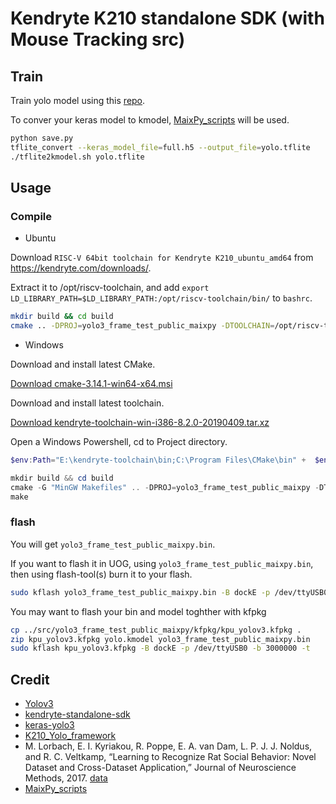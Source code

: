 # Kendryte K210 standalone SDK (with Mouse Tracking src)

## Train

Train yolo model using this [repo](https://gitee.com/zyayoung/keras-yolo3/tree/rat/).

To conver your keras model to kmodel, [MaixPy_scripts](https://github.com/sipeed/MaixPy_scripts) will be used.

```bash
python save.py
tflite_convert --keras_model_file=full.h5 --output_file=yolo.tflite
./tflite2kmodel.sh yolo.tflite
```

## Usage

### Compile

- Ubuntu

Download `RISC-V 64bit toolchain for Kendryte K210_ubuntu_amd64` from https://kendryte.com/downloads/.

Extract it to /opt/riscv-toolchain, and add `export LD_LIBRARY_PATH=$LD_LIBRARY_PATH:/opt/riscv-toolchain/bin/` to `bashrc`.

```bash
mkdir build && cd build
cmake .. -DPROJ=yolo3_frame_test_public_maixpy -DTOOLCHAIN=/opt/riscv-toolchain/bin && make
```

- Windows

Download and install latest CMake.

[Download cmake-3.14.1-win64-x64.msi](https://github.com/Kitware/CMake/releases/download/v3.14.1/cmake-3.14.1-win64-x64.msi)

Download and install latest toolchain.

[Download kendryte-toolchain-win-i386-8.2.0-20190409.tar.xz](https://github.com/kendryte/kendryte-gnu-toolchain/releases/download/v8.2.0-20190409/kendryte-toolchain-win-i386-8.2.0-20190409.tar.xz)

Open a Windows Powershell, cd to Project directory.

```powershell
$env:Path="E:\kendryte-toolchain\bin;C:\Program Files\CMake\bin" +  $env:Path

mkdir build && cd build
cmake -G "MinGW Makefiles" .. -DPROJ=yolo3_frame_test_public_maixpy -DTOOLCHAIN=
make
```

### flash

You will get `yolo3_frame_test_public_maixpy.bin`.

If you want to flash it in UOG, using `yolo3_frame_test_public_maixpy.bin`, then using flash-tool(s) burn it to your flash.

```bash
sudo kflash yolo3_frame_test_public_maixpy.bin -B dockE -p /dev/ttyUSB0 -b 3000000 -t
```

You may want to flash your bin and model toghther with kfpkg 

```bash
cp ../src/yolo3_frame_test_public_maixpy/kfpkg/kpu_yolov3.kfpkg .
zip kpu_yolov3.kfpkg yolo.kmodel yolo3_frame_test_public_maixpy.bin
sudo kflash kpu_yolov3.kfpkg -B dockE -p /dev/ttyUSB0 -b 3000000 -t
```

## Credit

- [Yolov3](https://pjreddie.com/darknet/yolo/)
- [kendryte-standalone-sdk](https://github.com/kendryte/kendryte-standalone-sdk)
- [keras-yolo3](https://github.com/qqwweee/keras-yolo3)
- [K210_Yolo_framework](https://github.com/zhen8838/K210_Yolo_framework)
- M. Lorbach, E. I. Kyriakou, R. Poppe, E. A. van Dam, L. P. J. J. Noldus, and R. C. Veltkamp, “Learning to Recognize Rat Social Behavior: Novel Dataset and Cross-Dataset Application,” Journal of Neuroscience Methods, 2017. [data](https://www.noldus.com/projects/phenorat/datasets/ratsi)
- [MaixPy_scripts](https://github.com/sipeed/MaixPy_scripts)

